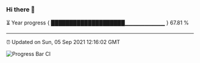 ### Hi there 👋

⏳ Year progress { ████████████████████▁▁▁▁▁▁▁▁▁▁ } 67.81 %

---

⏰ Updated on Sun, 05 Sep 2021 12:16:02 GMT

![Progress Bar CI](https://github.com/liununu/liununu/workflows/Progress%20Bar%20CI/badge.svg)
